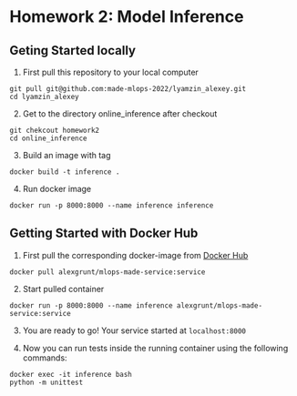 # Homework 2: Model Inference

## Geting Started locally

1. First pull this repository to your local computer
```
git pull git@github.com:made-mlops-2022/lyamzin_alexey.git
cd lyamzin_alexey
```
2. Get to the directory online_inference after checkout
```
git chekcout homework2
cd online_inference
```
3. Build an image with tag
```
docker build -t inference .
```
4. Run docker image
```
docker run -p 8000:8000 --name inference inference
```

## Getting Started with Docker Hub

1. First pull the corresponding docker-image from [Docker Hub](https://hub.docker.com/r/alexgrunt/mlops-made-service/tags)
```
docker pull alexgrunt/mlops-made-service:service
```

2. Start pulled container
```
docker run -p 8000:8000 --name inference alexgrunt/mlops-made-service:service
```

3. You are ready to go! Your service started at `localhost:8000`

4. Now you can run tests inside the running container using the following commands:
```
docker exec -it inference bash
python -m unittest
```
